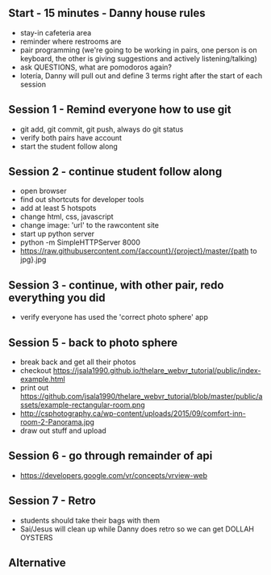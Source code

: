 ## Start - 15 minutes - Danny house rules
- stay-in cafeteria area
- reminder where restrooms are
- pair programming (we're going to be working in pairs, one person is on keyboard, the other is giving suggestions and actively listening/talking)
- ask QUESTIONS, what are pomodoros again?
- lotería, Danny will pull out and define 3 terms right after the start of each session

## Session 1 - Remind everyone how to use git
- git add, git commit, git push, always do git status
- verify both pairs have account
- start the student follow along

## Session 2 - continue student follow along
- open browser
- find out shortcuts for developer tools
- add at least 5 hotspots
- change html, css, javascript
- change image: 'url' to the rawcontent site
- start up python server
- python -m SimpleHTTPServer 8000
- https://raw.githubusercontent.com/{account}/{project}/master/{path to jpg}.jpg

## Session 3 - continue, with other pair, redo everything you did
- verify everyone has used the 'correct photo sphere' app

## Session 5 - back to photo sphere
- break back and get all their photos
- checkout https://jsala1990.github.io/thelare_webvr_tutorial/public/index-example.html
- print out https://github.com/jsala1990/thelare_webvr_tutorial/blob/master/public/assets/example-rectangular-room.png
- http://csphotography.ca/wp-content/uploads/2015/09/comfort-inn-room-2-Panorama.jpg
- draw out stuff and upload

## Session 6 - go through remainder of api
- https://developers.google.com/vr/concepts/vrview-web

## Session 7 - Retro
- students should take their bags with them
- Sai/Jesus will clean up while Danny does retro so we can get DOLLAH OYSTERS


## Alternative
